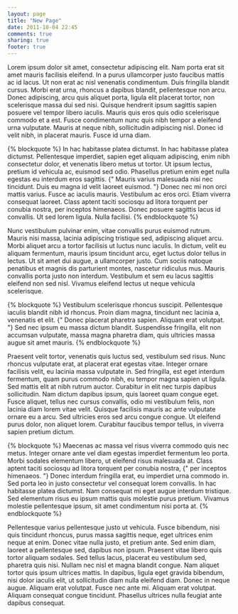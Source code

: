 ```yaml
---
layout: page
title: "New Page"
date: 2011-10-04 22:45
comments: true
sharing: true
footer: true
---
```

Lorem ipsum dolor sit amet, consectetur adipiscing elit. Nam porta erat sit amet mauris facilisis eleifend. In a purus ullamcorper justo faucibus mattis ac id lacus. Ut non erat ac nisl venenatis condimentum. Duis fringilla blandit cursus. Morbi erat urna, rhoncus a dapibus blandit, pellentesque non arcu. Donec adipiscing, arcu quis aliquet porta, ligula elit placerat tortor, non scelerisque massa dui sed nisi. Quisque hendrerit ipsum sagittis sapien posuere vel tempor libero iaculis. Mauris quis eros quis odio scelerisque commodo et a est. Fusce condimentum nunc quis nibh tempor a eleifend urna vulputate. Mauris at neque nibh, sollicitudin adipiscing nisl. Donec id velit nibh, in placerat mauris. Fusce id urna diam.

{% blockquote %}
In hac habitasse platea dictumst. In hac habitasse platea dictumst. Pellentesque imperdiet, sapien eget aliquam adipiscing, enim nibh consectetur dolor, et venenatis libero metus ut tortor. Ut ipsum lectus, pretium id vehicula ac, euismod sed odio. Phasellus pretium enim eget nulla egestas eu interdum eros sagittis. {" Mauris varius malesuada nisi nec tincidunt. Duis eu magna id velit laoreet euismod. "} Donec nec mi non orci mattis varius. Fusce ac iaculis mauris. Vestibulum ac eros orci. Etiam viverra consequat laoreet. Class aptent taciti sociosqu ad litora torquent per conubia nostra, per inceptos himenaeos. Donec posuere sagittis lacus id convallis. Ut sed lorem ligula. Nulla facilisi.
{% endblockquote %}

Nunc vestibulum pulvinar enim, vitae convallis purus euismod rutrum. Mauris nisi massa, lacinia adipiscing tristique sed, adipiscing aliquet arcu. Morbi aliquet arcu a tortor facilisis ut luctus nunc iaculis. In dictum, velit eu aliquam fermentum, mauris ipsum tincidunt arcu, eget luctus dolor tellus in lectus. Ut sit amet dui augue, a ullamcorper justo. Cum sociis natoque penatibus et magnis dis parturient montes, nascetur ridiculus mus. Mauris convallis porta justo non interdum. Vestibulum et sem eu lacus sagittis eleifend non sed nisl. Vivamus eleifend lectus ut neque vehicula scelerisque.

{% blockquote %}
Vestibulum scelerisque rhoncus suscipit. Pellentesque iaculis blandit nibh id rhoncus. Proin diam magna, tincidunt nec lacinia a, venenatis et elit. {" Donec placerat pharetra sapien. Aliquam erat volutpat. "} Sed nec ipsum eu massa dictum blandit. Suspendisse fringilla, elit non accumsan vulputate, massa magna pharetra diam, quis ultricies massa augue sit amet mauris.
{% endblockquote %}

Praesent velit tortor, venenatis quis luctus sed, vestibulum sed risus. Nunc rhoncus vulputate erat, at placerat erat egestas vitae. Integer ornare facilisis velit, eu lacinia massa vulputate in. Sed fringilla, est eget interdum fermentum, quam purus commodo nibh, eu tempor magna sapien ut ligula. Sed mattis elit at nibh rutrum auctor. Curabitur in elit nec turpis dapibus sollicitudin. Nam dictum dapibus ipsum, quis laoreet quam congue eget. Fusce aliquet, tellus nec cursus convallis, odio mi vestibulum felis, non lacinia diam lorem vitae velit. Quisque facilisis mauris ac ante vulputate ornare eu a arcu. Sed ultricies eros sed arcu congue congue. Ut eleifend purus dolor, non aliquet lorem. Curabitur faucibus tempor tellus, in viverra sapien pretium dictum.

{% blockquote %}
Maecenas ac massa vel risus viverra commodo quis nec metus. Integer ornare ante vel diam egestas imperdiet fermentum leo porta. Morbi sodales elementum libero, ut eleifend risus malesuada at. Class aptent taciti sociosqu ad litora torquent per conubia nostra, {" per inceptos himenaeos. "} Donec interdum fringilla erat, eu imperdiet urna commodo in. Sed porta leo in justo consectetur vel consequat lorem convallis. In hac habitasse platea dictumst. Nam consequat mi eget augue interdum tristique. Sed elementum risus eu ipsum mattis quis molestie purus pretium. Vivamus molestie pellentesque ipsum, sit amet condimentum nisi porta at.
{% endblockquote %}

Pellentesque varius pellentesque justo ut vehicula. Fusce bibendum, nisi quis tincidunt rhoncus, purus massa sagittis neque, eget ultrices enim neque at enim. Donec vitae nulla justo, et pretium ante. Sed enim diam, laoreet a pellentesque sed, dapibus non ipsum. Praesent vitae libero quis tortor aliquam sodales. Sed tellus lacus, placerat eu vestibulum sed, pharetra quis nisi. Nullam nec nisl et magna blandit congue. Nam aliquet tortor quis ipsum ultrices mattis. In dapibus, ligula eget gravida bibendum, nisi dolor iaculis elit, ut sollicitudin diam nulla eleifend diam. Donec in neque augue. Aliquam erat volutpat. Fusce nec ante mi. Aliquam erat volutpat. Aliquam consequat congue tincidunt. Phasellus ultrices nulla feugiat ante dapibus consequat.